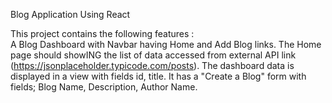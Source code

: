 Blog Application Using React

This project contains the following features :    
      A Blog Dashboard with Navbar having Home and Add Blog links. 
      The Home page should showING the list of data accessed from external API link (https://jsonplaceholder.typicode.com/posts).
      The dashboard data is displayed in a view with fields id, title.
      It has a "Create a Blog" form with fields; Blog Name, Description, Author Name.
